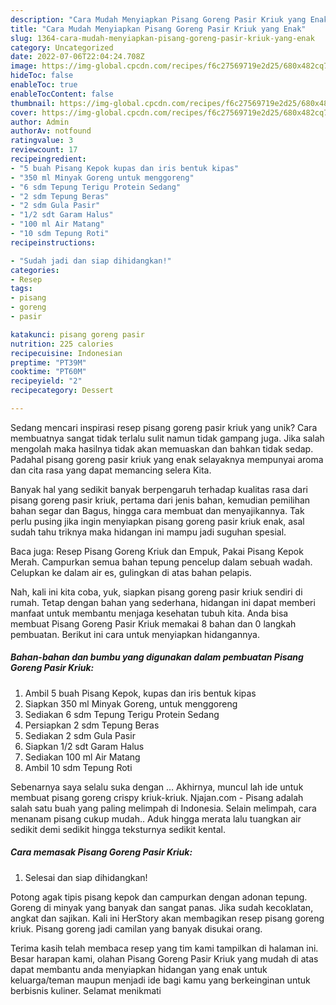 ```yaml
---
description: "Cara Mudah Menyiapkan Pisang Goreng Pasir Kriuk yang Enak"
title: "Cara Mudah Menyiapkan Pisang Goreng Pasir Kriuk yang Enak"
slug: 1364-cara-mudah-menyiapkan-pisang-goreng-pasir-kriuk-yang-enak
category: Uncategorized
date: 2022-07-06T22:04:24.708Z
image: https://img-global.cpcdn.com/recipes/f6c27569719e2d25/680x482cq70/pisang-goreng-pasir-kriuk-foto-resep-utama.jpg
hideToc: false
enableToc: true
enableTocContent: false
thumbnail: https://img-global.cpcdn.com/recipes/f6c27569719e2d25/680x482cq70/pisang-goreng-pasir-kriuk-foto-resep-utama.jpg
cover: https://img-global.cpcdn.com/recipes/f6c27569719e2d25/680x482cq70/pisang-goreng-pasir-kriuk-foto-resep-utama.jpg
author: Admin
authorAv: notfound
ratingvalue: 3
reviewcount: 17
recipeingredient:
- "5 buah Pisang Kepok kupas dan iris bentuk kipas"
- "350 ml Minyak Goreng untuk menggoreng"
- "6 sdm Tepung Terigu Protein Sedang"
- "2 sdm Tepung Beras"
- "2 sdm Gula Pasir"
- "1/2 sdt Garam Halus"
- "100 ml Air Matang"
- "10 sdm Tepung Roti"
recipeinstructions:

- "Sudah jadi dan siap dihidangkan!"
categories:
- Resep
tags:
- pisang
- goreng
- pasir

katakunci: pisang goreng pasir 
nutrition: 225 calories
recipecuisine: Indonesian
preptime: "PT39M"
cooktime: "PT60M"
recipeyield: "2"
recipecategory: Dessert

---
```





Sedang mencari inspirasi resep pisang goreng pasir kriuk yang unik? Cara membuatnya sangat tidak terlalu sulit namun tidak gampang juga. Jika salah mengolah maka hasilnya tidak akan memuaskan dan bahkan tidak sedap. Padahal pisang goreng pasir kriuk yang enak selayaknya mempunyai aroma dan cita rasa yang dapat memancing selera Kita.





Banyak hal yang sedikit banyak berpengaruh terhadap kualitas rasa dari pisang goreng pasir kriuk, pertama dari jenis bahan, kemudian pemilihan bahan segar dan Bagus, hingga cara membuat dan menyajikannya. Tak perlu pusing jika ingin menyiapkan pisang goreng pasir kriuk enak,      asal sudah tahu triknya maka hidangan ini mampu jadi suguhan spesial.














Baca juga: Resep Pisang Goreng Kriuk dan Empuk, Pakai Pisang Kepok Merah. Campurkan semua bahan tepung pencelup dalam sebuah wadah. Celupkan ke dalam air es, gulingkan di atas bahan pelapis.






Nah, kali ini kita coba, yuk, siapkan pisang goreng pasir kriuk sendiri di rumah. Tetap dengan bahan yang sederhana, hidangan ini dapat memberi manfaat untuk membantu menjaga kesehatan tubuh kita. Anda bisa membuat Pisang Goreng Pasir Kriuk memakai 8 bahan dan 0 langkah pembuatan. Berikut ini cara untuk menyiapkan hidangannya.

<!--inarticleads1-->

##### Bahan-bahan dan bumbu yang digunakan dalam pembuatan Pisang Goreng Pasir Kriuk:

1. Ambil 5 buah Pisang Kepok, kupas dan iris bentuk kipas
1. Siapkan 350 ml Minyak Goreng, untuk menggoreng
1. Sediakan 6 sdm Tepung Terigu Protein Sedang
1. Persiapkan 2 sdm Tepung Beras
1. Sediakan 2 sdm Gula Pasir
1. Siapkan 1/2 sdt Garam Halus
1. Sediakan 100 ml Air Matang
1. Ambil 10 sdm Tepung Roti


Sebenarnya saya selalu suka dengan … Akhirnya, muncul lah ide untuk membuat pisang goreng crispy kriuk-kriuk. Njajan.com - Pisang adalah salah satu buah yang paling melimpah di Indonesia. Selain melimpah, cara menanam pisang cukup mudah.. Aduk hingga merata lalu tuangkan air sedikit demi sedikit hingga teksturnya sedikit kental. 

<!--inarticleads2-->

##### Cara memasak Pisang Goreng Pasir Kriuk:


1. Selesai dan siap dihidangkan!

Potong agak tipis pisang kepok dan campurkan dengan adonan tepung. Goreng di minyak yang banyak dan sangat panas. Jika sudah kecoklatan, angkat dan sajikan. Kali ini HerStory akan membagikan resep pisang goreng kriuk. Pisang goreng jadi camilan yang banyak disukai orang. 

Terima kasih telah membaca resep yang tim kami tampilkan di halaman ini. Besar harapan kami, olahan Pisang Goreng Pasir Kriuk yang mudah di atas dapat membantu anda menyiapkan hidangan yang enak untuk keluarga/teman maupun menjadi ide bagi kamu yang berkeinginan untuk berbisnis kuliner. Selamat menikmati
